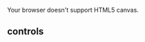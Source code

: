 <div class="gm4html5_div_class" id="gm4html5_div_id">
<canvas id="canvas" width="640" height="360" >
<p>Your browser doesn't support HTML5 canvas.</p>
</canvas>
</div>
<script type="text/javascript" src="html5game/Chronicle Destiny.js?cachebust=410493495"></script>

## controls
